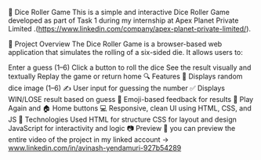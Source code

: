 🎲 Dice Roller Game
This is a simple and interactive Dice Roller Game developed as part of Task 1 during my internship at Apex Planet Private Limited .(https://www.linkedin.com/company/apex-planet-private-limited/).

🧠 Project Overview
The Dice Roller Game is a browser-based web application that simulates the rolling of a six-sided die. It allows users to:

Enter a guess (1–6)
Click a button to roll the dice
See the result visually and textually
Replay the game or return home
🔍 Features
🎲 Displays random dice image (1–6)
✍️ User input for guessing the number
✅ Displays WIN/LOSE result based on guess
🥳 Emoji-based feedback for results
🔁 Play Again and 🏠 Home buttons
💻 Responsive, clean UI using HTML, CSS, and JS
📂 Technologies Used
HTML for structure
CSS for layout and design
JavaScript for interactivity and logic
📷 Preview
🎥 you can preview the entire video of the project in my linked account -> www.linkedin.com/in/avinash-yendamuri-927b54289
